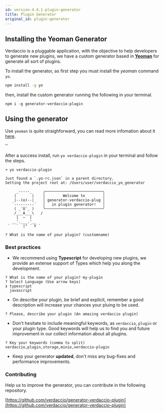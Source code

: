 ```yaml
---
id: version-4.4.1-plugin-generator
title: Plugin Generator
original_id: plugin-generator
---
```


## Installing the Yeoman Generator

Verdaccio is a pluggable application, with the objective to help developers to generate new plugins, we have a custom generator based in **[Yeoman](https://yeoman.io/)** for generate all sort of plugins.

To install the generator, as first step you must install the *yeoman* command `yo`.

```bash
npm install -g yo
```

then, install the custom generator running the following in your terminal.

```
npm i -g generator-verdaccio-plugin
```

## Using the generator

Use `yeoman` is quite straighforward, you can read more infomation about it [here](https://yeoman.io/learning/index.html).

<div id="codefund">''</div>

After a success install, run `yo verdaccio-plugin` in your terminal and follow the steps.

```
➜ yo verdaccio-plugin

Just found a `.yo-rc.json` in a parent directory.
Setting the project root at: /Users/user/verdaccio_yo_generator

     _-----_     ╭──────────────────────────╮
    |       |    │        Welcome to        │
    |--(o)--|    │ generator-verdaccio-plug │
   `---------´   │   in plugin generator!   │
    ( _´U`_ )    ╰──────────────────────────╯
    /___A___\   /
     |  ~  |
   __'.___.'__
 ´   `  |° ´ Y `

? What is the name of your plugin? (customname)
```

### Best practices

- We recommend using **Typescript** for developing new plugins, we provide an extense support of Types which help you along the development.

```
? What is the name of your plugin? my-plugin
? Select Language (Use arrow keys)
❯ typescript
  javascript
```

- On describe your plugin, be brief and explicit, remember a good description will increase your chances your pluing to be used.

```
? Please, describe your plugin (An amazing verdaccio plugin)
```

- Don't hesitate to include meaningful keywords, as `verdaccio`, `plugin` or your plugin type. Good keywords will help us to find you and future improvement in our collect information about all plugins.
```
? Key your keywords (comma to split) verdaccio,plugin,storage,minio,verdaccio-plugin
```

- Keep your generator **updated**, don't miss any bug-fixes and performance improvements.


### Contributing

Help us to improve the generator, you can contribute in the following repository.

[https://github.com/verdaccio/generator-verdaccio-plugin](https://github.com/verdaccio/generator-verdaccio-plugin)